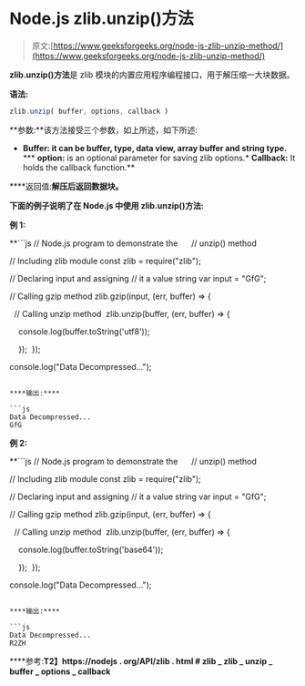 # Node.js zlib.unzip()方法

> 原文:[https://www.geeksforgeeks.org/node-js-zlib-unzip-method/](https://www.geeksforgeeks.org/node-js-zlib-unzip-method/)

**zlib.unzip()方法**是 zlib 模块的内置应用程序编程接口，用于解压缩一大块数据。

**语法:**

```js
zlib.unzip( buffer, options, callback )
```

**参数:**该方法接受三个参数，如上所述，如下所述:

*   **Buffer: it can be buffer, type, data view, array buffer and string type.**
***   **option:** is an optional parameter for saving zlib options.*   **Callback:** It holds the callback function.**

****返回值:**解压后返回数据块。**

**下面的例子说明了在 Node.js 中使用 **zlib.unzip()方法**:**

****例 1:****

 **```js
// Node.js program to demonstrate the     
// unzip() method

// Including zlib module
const zlib = require("zlib");

// Declaring input and assigning
// it a value string
var input = "GfG";

// Calling gzip method
zlib.gzip(input, (err, buffer) => {

  // Calling unzip method
 zlib.unzip(buffer, (err, buffer) => {

    console.log(buffer.toString('utf8'));

    });
 });

console.log("Data Decompressed...");
```** 

****输出:****

```js
Data Decompressed...
GfG 
```

****例 2:****

 **```js
// Node.js program to demonstrate the     
// unzip() method

// Including zlib module
const zlib = require("zlib");

// Declaring input and assigning
// it a value string
var input = "GfG";

// Calling gzip method
zlib.gzip(input, (err, buffer) => {

  // Calling unzip method
 zlib.unzip(buffer, (err, buffer) => {

    console.log(buffer.toString('base64'));

    });
 });

console.log("Data Decompressed...");
```** 

****输出:****

```js
Data Decompressed...
R2ZH 
```

****参考:**T2】https://nodejs . org/API/zlib . html # zlib _ zlib _ unzip _ buffer _ options _ callback**